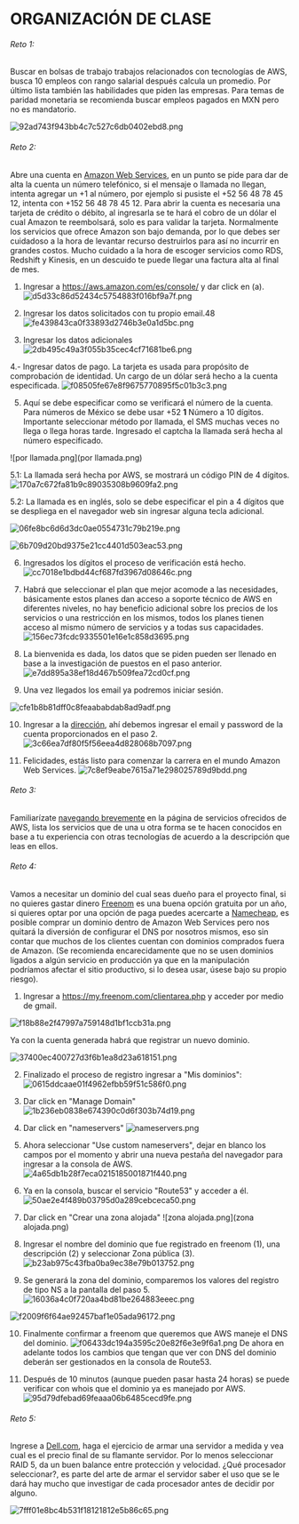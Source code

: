 # ORGANIZACIÓN DE CLASE


###### Reto 1: 
Buscar en bolsas de trabajo trabajos relacionados con tecnologías de AWS, busca 10 empleos con rango salarial después calcula un promedio. Por último lista también las habilidades que piden las empresas. Para temas de paridad monetaria se recomienda buscar empleos pagados en MXN pero no es mandatorio.

![92ad743f943bb4c7c527c6db0402ebd8.png](92ad743f943bb4c7c527c6db0402ebd8.png)


###### Reto 2:
Abre una cuenta en [Amazon Web Services](https://portal.aws.amazon.com/billing/signup#/start), en un punto se pide para dar de alta la cuenta un número telefónico, si el mensaje o llamada no llegan, intenta agregar un +1 al número, por ejemplo si pusiste el +52 56 48 78 45 12, intenta con +152 56 48 78 45 12. Para abrir la cuenta es necesaria una tarjeta de crédito o débito, al ingresarla se te hará el cobro de un dólar el cual Amazon te reembolsará, solo es para validar la tarjeta. Normalmente los servicios que ofrece Amazon son bajo demanda, por lo que debes ser cuidadoso a la hora de levantar recurso destruirlos para así no incurrir en grandes costos. 
Mucho cuidado a la hora de escoger servicios como RDS, Redshift y Kinesis, en un descuido te puede llegar una factura alta al final de mes.

1. Ingresar a https://aws.amazon.com/es/console/ y dar click en (a).
![d5d33c86d52434c5754883f016bf9a7f.png](d5d33c86d52434c5754883f016bf9a7f.png)

2. Ingresar los datos solicitados con tu propio email.48
![fe439843ca0f33893d2746b3e0a1d5bc.png](fe439843ca0f33893d2746b3e0a1d5bc.png)

3. Ingresar los datos adicionales
![2db495c49a3f055b35cec4cf71681be6.png](2db495c49a3f055b35cec4cf71681be6.png)

4.- Ingresar datos de pago. La tarjeta es usada para propósito de comprobación de identidad. Un cargo de un dólar será hecho a la cuenta especificada.
![f08505fe67e8f9675770895f5c01b3c3.png](f08505fe67e8f9675770895f5c01b3c3.png)

5. Aquí se debe especificar como se verificará el número de la cuenta. Para números de México se debe usar +52 **1** Número a 10 dígitos. Importante seleccionar método por llamada, el SMS muchas veces no llega o llega horas tarde. Ingresado el captcha la llamada será hecha al número especificado.


![por llamada.png](por llamada.png)




5.1: La llamada será hecha por AWS, se mostrará un código PIN de 4 dígitos.
![170a7c672fa81b9c89035308b9609fa2.png](170a7c672fa81b9c89035308b9609fa2.png)

5.2: La llamada es en inglés, solo se debe especificar el pin a 4 dígitos que se despliega en el navegador web sin ingresar alguna tecla adicional.

![06fe8bc6d6d3dc0ae0554731c79b219e.png](06fe8bc6d6d3dc0ae0554731c79b219e.png)


![6b709d20bd9375e21cc4401d503eac53.png](6b709d20bd9375e21cc4401d503eac53.png)


6. Ingresados los dígitos el proceso de verificación está hecho.
![cc7018e1bdbd44cf687fd3967d08646c.png](cc7018e1bdbd44cf687fd3967d08646c.png)

7. Habrá que seleccionar el plan que mejor acomode a las necesidades, básicamente estos planes dan acceso a soporte técnico de AWS en diferentes niveles, no hay beneficio adicional sobre los precios de los servicios o una restricción en los mismos, todos los planes tienen acceso al mismo número de servicios y a todas sus capacidades.
![156ec73fcdc9335501e16e1c858d3695.png](156ec73fcdc9335501e16e1c858d3695.png)


8. La bienvenida es dada, los datos que se piden pueden ser llenado en base a la investigación de puestos en el paso anterior.
![e7dd895a38ef18d467b509fea72cd0cf.png](e7dd895a38ef18d467b509fea72cd0cf.png)

9. Una vez llegados los email ya podremos iniciar sesión.

![cfe1b8b81dff0c8feaababdab8ad9adf.png](cfe1b8b81dff0c8feaababdab8ad9adf.png)

10. Ingresar a la [dirección](signin.aws.amazon.com/signin), ahí debemos ingresar el email y password de la cuenta proporcionados en el paso 2.
![3c66ea7df80f5f56eea4d828068b7097.png](3c66ea7df80f5f56eea4d828068b7097.png)

11. Felicidades, estás listo para comenzar la carrera en el mundo Amazon Web Services.
![7c8ef9eabe7615a71e298025789d9bdd.png](7c8ef9eabe7615a71e298025789d9bdd.png)


###### Reto 3:
Familiarízate [navegando brevemente](https://aws.amazon.com/es/products/) en la página de servicios ofrecidos de AWS, lista los servicios que de una u otra forma se te hacen conocidos en base a tu experiencia con otras tecnologías de acuerdo a la descripción que leas en ellos. 


###### Reto 4: 
Vamos a necesitar un dominio del cual seas dueño para el proyecto final, si no quieres gastar dinero [Freenom](https://www.freenom.com/es/index.html?lang=es) es una buena opción gratuita por un año, si quieres optar por una opción de paga puedes acercarte a [Namecheap](https://www.namecheap.com/), es posible comprar un dominio dentro de Amazon Web Services pero nos quitará la diversión de configurar el DNS por nosotros mismos, eso sin contar que muchos de los clientes cuentan con dominios comprados fuera de Amazon. (Se recomienda encarecidamente que no se usen dominios ligados a algún servicio en producción ya que en la manipulación podríamos afectar el sitio productivo, si lo desea usar, úsese bajo su propio riesgo).

1. Ingresar a https://my.freenom.com/clientarea.php y acceder por medio de gmail.

![f18b88e2f47997a759148d1bf1ccb31a.png](f18b88e2f47997a759148d1bf1ccb31a.png)

Ya con la cuenta generada habrá que registrar un nuevo dominio.

![37400ec400727d3f6b1ea8d23a618151.png](37400ec400727d3f6b1ea8d23a618151.png)



2. Finalizado el proceso de registro ingresar a "Mis dominios":
![0615ddcaae01f4962efbb59f51c586f0.png](0615ddcaae01f4962efbb59f51c586f0.png)

3. Dar click en "Manage Domain"
![1b236eb0838e674390c0d6f303b74d19.png](1b236eb0838e674390c0d6f303b74d19.png)

4. Dar click en "nameservers"
 ![nameservers.png](nameservers.png)
 
 5. Ahora seleccionar "Use custom nameservers", dejar en blanco los campos por el momento y abrir una nueva pestaña del navegador para ingresar a la consola de AWS.
 ![4a65db1b28f7eca0215185001871f440.png](4a65db1b28f7eca0215185001871f440.png)

6. Ya en la consola, buscar el servicio "Route53" y acceder a él.
![50ae2e4f489b03795d0a289cebceca50.png](50ae2e4f489b03795d0a289cebceca50.png)

7. Dar click en "Crear una zona alojada"
 ![zona alojada.png](zona alojada.png)
 
 8. Ingresar el nombre del dominio que fue registrado en freenom (1), una descripción (2) y seleccionar Zona pública (3).  
 ![b23ab975c43fba0ba9ec38e79b013752.png](b23ab975c43fba0ba9ec38e79b013752.png)

9. Se generará la zona del dominio, comparemos los valores del registro de tipo NS a la pantalla del paso 5. 
![16036a4c0f720aa4bd81be264883eeec.png](16036a4c0f720aa4bd81be264883eeec.png)

![f2009f6f64ae92457baf1e05ada96172.png](f2009f6f64ae92457baf1e05ada96172.png)




10. Finalmente confirmar a freenom que queremos que AWS maneje el DNS del dominio.
![f06433dc194a3595c20e82f6e3e9f6a1.png](f06433dc194a3595c20e82f6e3e9f6a1.png)
De ahora en adelante todos los cambios que tengan que ver con DNS del dominio deberán ser gestionados en la consola de Route53.

11. Después de 10 minutos (aunque pueden pasar hasta 24 horas) se puede verificar con whois que el dominio ya es manejado por AWS.
![95d79dfebad69feaaa06b6485cecd9fe.png](95d79dfebad69feaaa06b6485cecd9fe.png)



###### Reto 5:
Ingrese a [Dell.com](https://www.dell.com/en-us/work/shop/servers-storage-and-networking/poweredge-r740-rack-server/spd/poweredge-r740/pe_r740_12248a_vi_vp), haga el ejercicio de armar una servidor a medida y vea cual es el precio final de su flamante servidor.
Por lo menos seleccionar RAID 5, da un buen balance entre protección y velocidad. ¿Qué procesador seleccionar?, es parte del arte de armar el servidor saber el uso que se le dará hay mucho que investigar de cada procesador antes de decidir por alguno.

![7fff01e8bc4b531f18121812e5b86c65.png](7fff01e8bc4b531f18121812e5b86c65.png)


